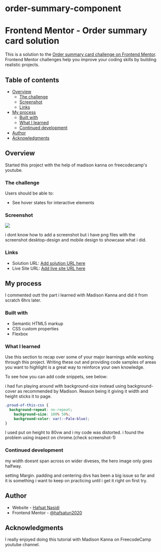 # order-summary-component

# Frontend Mentor - Order summary card solution

This is a solution to the [Order summary card challenge on Frontend Mentor](https://www.frontendmentor.io/challenges/order-summary-component-QlPmajDUj). Frontend Mentor challenges help you improve your coding skills by building realistic projects. 

## Table of contents

- [Overview](#overview)
  - [The challenge](#the-challenge)
  - [Screenshot](#screenshot)
  - [Links](#links)
- [My process](#my-process)
  - [Built with](#built-with)
  - [What I learned](#what-i-learned)
  - [Continued development](#continued-development)
- [Author](#author)
- [Acknowledgments](#acknowledgments)


## Overview
Started this project with the help of madison kanna on freecodecamp's youtube.


### The challenge

Users should be able to:

- See hover states for interactive elements

### Screenshot

![](./Mobile-design.png)

 i dont know how to add a screenshot but  i have png files with the screenshot desktop-design and mobile design to showcase what i did.



### Links

- Solution URL: [Add solution URL here](https://your-solution-url.com)
- Live Site URL: [Add live site URL here](https://your-live-site-url.com)

## My process
I commented outt the part i learned with Madison Kanna and did it from scratch 6hrs later.

### Built with

- Semantic HTML5 markup
- CSS custom properties
- Flexbox


### What I learned

Use this section to recap over some of your major learnings while working through this project. Writing these out and providing code samples of areas you want to highlight is a great way to reinforce your own knowledge.

To see how you can add code snippets, see below:

i had fun playing around with background-size instead using background-cover as recommended by Madison. Reason being it giving it width and height sticks it to page.

```css
.proud-of-this-css {
  background-repeat: no-repeat;
    background-size: 100% 50%;
    background-color: var(--Pale-blue);
}
```


I used put on height to 80vw and i my code was distorted. i found the problem using inspect on chrome.(check screenshot-1)


### Continued development

my width doesnt span across on wider diveses, the hero image only goes halfway. 

setting Margin. padding and centering divs has been a big issue so far and it is something i want to keep on practicing until i get it right on first try.


## Author

- Website - [Hafsat Nasidi](https://www.your-site.com)
- Frontend Mentor - [@hafsatun2020](https://www.frontendmentor.io/profile/hafsatun2020)



## Acknowledgments

I really enjoyed doing this tutorial with Madison Kanna on FreecodeCamp youtube channel.

